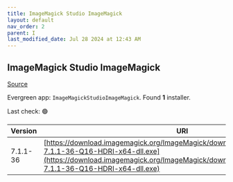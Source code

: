 ```yaml
---
title: ImageMagick Studio ImageMagick
layout: default
nav_order: 2
parent: I
last_modified_date: Jul 28 2024 at 12:43 AM
---
```


## ImageMagick Studio ImageMagick

[Source](https://imagemagick.org/)

Evergreen app: `ImageMagickStudioImageMagick`. Found **1** installer.

Last check: 🟢

| Version  | URI                                                                                                                                                                                                                  |
| -------- | -------------------------------------------------------------------------------------------------------------------------------------------------------------------------------------------------------------------- |
| 7.1.1-36 | [https://download.imagemagick.org/ImageMagick/download/binaries/ImageMagick-7.1.1-36-Q16-HDRI-x64-dll.exe](https://download.imagemagick.org/ImageMagick/download/binaries/ImageMagick-7.1.1-36-Q16-HDRI-x64-dll.exe) |
